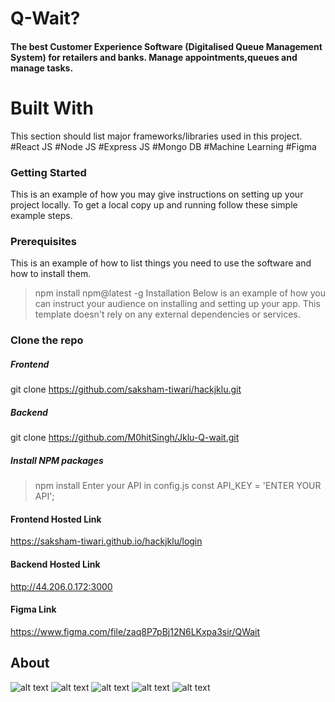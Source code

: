 # Q-Wait?
#### The best Customer Experience Software (Digitalised Queue Management System) for retailers and banks. Manage appointments,queues and manage tasks.

# Built With
This section should list major frameworks/libraries used in this project.
#React JS
#Node JS
#Express JS
#Mongo DB
#Machine Learning
#Figma

### Getting Started
This is an example of how you may give instructions on setting up your project locally. To get a local copy up and running follow these simple example steps.

### Prerequisites
This is an example of how to list things you need to use the software and how to install them.

> npm install npm@latest -g
Installation
Below is an example of how you can instruct your audience on installing and setting up your app. This template doesn't rely on any external dependencies or services.

### Clone the repo

##### Frontend
git clone https://github.com/saksham-tiwari/hackjklu.git
##### Backend
git clone https://github.com/M0hitSingh/Jklu-Q-wait.git
##### Install NPM packages

>npm install
Enter your API in config.js
const API_KEY = 'ENTER YOUR API';

####  Frontend Hosted Link 
https://saksham-tiwari.github.io/hackjklu/login

####  Backend Hosted Link
http://44.206.0.172:3000

#### Figma Link
https://www.figma.com/file/zaq8P7pBj12N6LKxpa3sir/QWait

## About 

![alt text](https://res.cloudinary.com/golchi/image/upload/v1661062861/Signup_ifdoir.png)
![alt text](https://res.cloudinary.com/golchi/image/upload/v1661062858/OTP_uowyh4.png)
![alt text](https://res.cloudinary.com/golchi/image/upload/v1661062857/D_Customer_Home_w5krgw.png)
![alt text](https://res.cloudinary.com/golchi/image/upload/v1661062854/D_Store_Detail_Page_bsd6bi.png)
![alt text](https://res.cloudinary.com/golchi/image/upload/v1661062859/D_Store_details_errspy.png)


